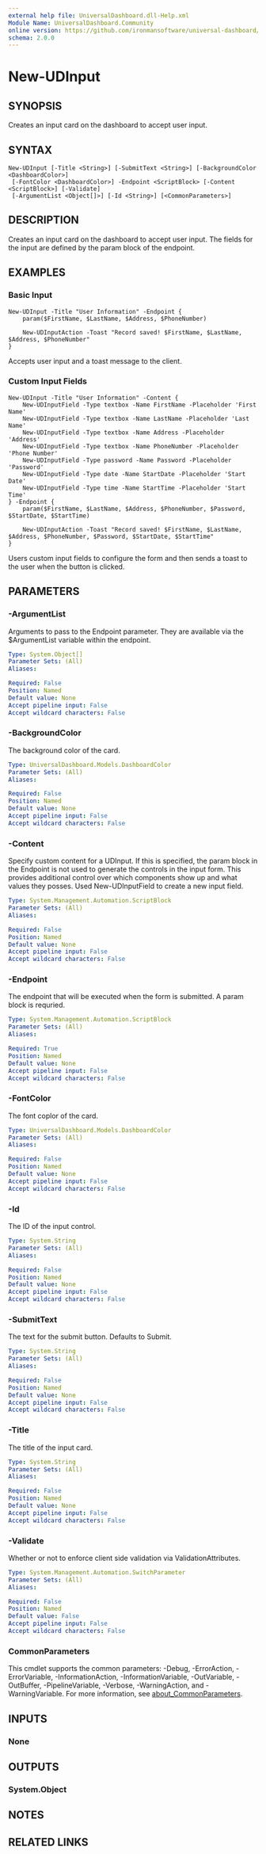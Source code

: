 ```yaml
---
external help file: UniversalDashboard.dll-Help.xml
Module Name: UniversalDashboard.Community
online version: https://github.com/ironmansoftware/universal-dashboard/blob/master/src/UniversalDashboard/Help/New-UDInput.md
schema: 2.0.0
---
```


# New-UDInput

## SYNOPSIS
Creates an input card on the dashboard to accept user input.

## SYNTAX

```
New-UDInput [-Title <String>] [-SubmitText <String>] [-BackgroundColor <DashboardColor>]
 [-FontColor <DashboardColor>] -Endpoint <ScriptBlock> [-Content <ScriptBlock>] [-Validate]
 [-ArgumentList <Object[]>] [-Id <String>] [<CommonParameters>]
```

## DESCRIPTION
Creates an input card on the dashboard to accept user input.
The fields for the input are defined by the param block of the endpoint.

## EXAMPLES

### Basic Input
```
New-UDInput -Title "User Information" -Endpoint {
	param($FirstName, $LastName, $Address, $PhoneNumber)

	New-UDInputAction -Toast "Record saved! $FirstName, $LastName, $Address, $PhoneNumber"
}
```

Accepts user input and a toast message to the client.

### Custom Input Fields
```
New-UDInput -Title "User Information" -Content {
    New-UDInputField -Type textbox -Name FirstName -Placeholder 'First Name'
	New-UDInputField -Type textbox -Name LastName -Placeholder 'Last Name'
	New-UDInputField -Type textbox -Name Address -Placeholder 'Address'
	New-UDInputField -Type textbox -Name PhoneNumber -Placeholder 'Phone Number'
	New-UDInputField -Type password -Name Password -Placeholder 'Password'
	New-UDInputField -Type date -Name StartDate -Placeholder 'Start Date'
	New-UDInputField -Type time -Name StartTime -Placeholder 'Start Time'
} -Endpoint {
	param($FirstName, $LastName, $Address, $PhoneNumber, $Password, $StartDate, $StartTime)

	New-UDInputAction -Toast "Record saved! $FirstName, $LastName, $Address, $PhoneNumber, $Password, $StartDate, $StartTime"
}
```

Users custom input fields to configure the form and then sends a toast to the user when the button is clicked.

## PARAMETERS

### -ArgumentList
Arguments to pass to the Endpoint parameter.
They are available via the $ArgumentList variable within the endpoint.

```yaml
Type: System.Object[]
Parameter Sets: (All)
Aliases:

Required: False
Position: Named
Default value: None
Accept pipeline input: False
Accept wildcard characters: False
```

### -BackgroundColor
The background color of the card.

```yaml
Type: UniversalDashboard.Models.DashboardColor
Parameter Sets: (All)
Aliases:

Required: False
Position: Named
Default value: None
Accept pipeline input: False
Accept wildcard characters: False
```

### -Content
Specify custom content for a UDInput.
If this is specified, the param block in the Endpoint is not used to generate the controls in the input form.
This provides additional control over which components show up and what values they posses.
Used New-UDInputField to create a new input field.

```yaml
Type: System.Management.Automation.ScriptBlock
Parameter Sets: (All)
Aliases:

Required: False
Position: Named
Default value: None
Accept pipeline input: False
Accept wildcard characters: False
```

### -Endpoint
The endpoint that will be executed when the form is submitted.
A param block is requried.

```yaml
Type: System.Management.Automation.ScriptBlock
Parameter Sets: (All)
Aliases:

Required: True
Position: Named
Default value: None
Accept pipeline input: False
Accept wildcard characters: False
```

### -FontColor
The font coplor of the card.

```yaml
Type: UniversalDashboard.Models.DashboardColor
Parameter Sets: (All)
Aliases:

Required: False
Position: Named
Default value: None
Accept pipeline input: False
Accept wildcard characters: False
```

### -Id
The ID of the input control.

```yaml
Type: System.String
Parameter Sets: (All)
Aliases:

Required: False
Position: Named
Default value: None
Accept pipeline input: False
Accept wildcard characters: False
```

### -SubmitText
The text for the submit button.
Defaults to Submit.

```yaml
Type: System.String
Parameter Sets: (All)
Aliases:

Required: False
Position: Named
Default value: None
Accept pipeline input: False
Accept wildcard characters: False
```

### -Title
The title of the input card.

```yaml
Type: System.String
Parameter Sets: (All)
Aliases:

Required: False
Position: Named
Default value: None
Accept pipeline input: False
Accept wildcard characters: False
```

### -Validate
Whether or not to enforce client side validation via ValidationAttributes.

```yaml
Type: System.Management.Automation.SwitchParameter
Parameter Sets: (All)
Aliases:

Required: False
Position: Named
Default value: False
Accept pipeline input: False
Accept wildcard characters: False
```

### CommonParameters
This cmdlet supports the common parameters: -Debug, -ErrorAction, -ErrorVariable, -InformationAction, -InformationVariable, -OutVariable, -OutBuffer, -PipelineVariable, -Verbose, -WarningAction, and -WarningVariable. For more information, see [about_CommonParameters](http://go.microsoft.com/fwlink/?LinkID=113216).

## INPUTS

### None
## OUTPUTS

### System.Object
## NOTES

## RELATED LINKS
